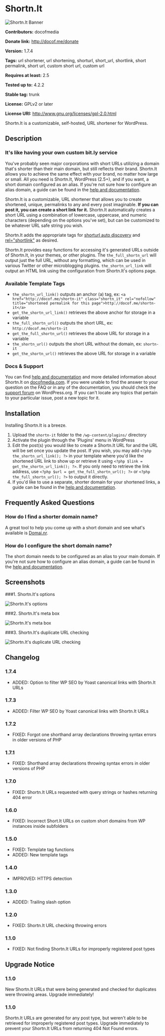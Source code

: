 # Shortn.It #

![Shortn.It Banner](https://raw.githubusercontent.com/davidcochrum/shortn-it/master/images/banner-772x250.png)

**Contributors:** docofmedia
  
**Donate link:** http://docof.me/donate
  
**Version:** 1.7.4

**Tags:** url shortener, url shortening, shorturl, short_url, shortlink, short permalink, short url, custom short url, custom url
  
**Requires at least:** 2.5
  
**Tested up to:** 4.2.2
  
**Stable tag:** trunk
  
**License:** GPLv2 or later
  
**License URI:** http://www.gnu.org/licenses/gpl-2.0.html
  

Shortn.It is a customizable, self-hosted, URL shortener for WordPress.

## Description ##

### It's like having your own custom bit.ly service ###

You've probably seen major corporations with short URLs utilizing a domain that's shorter than their main domain, but still reflects their brand. Shortn.It allows you to achieve the same effect with your brand, no matter how large or small. All you need is Shortn.It, WordPress (2.5+), and if you want, a short domain configured as an alias. If you're not sure how to configure an alias domain, a guide can be found in the <a href="http://docof.me/shortn-it">help and documentation</a>.

Shortn.It is a customizable, URL shortener that allows you to create shortened, unique, permalinks to any and every post imaginable. **If you can post it, you can create a short link for it.** Shortn.It automatically creates a short URL using a combination of lowercase, uppercase, and numeric characters (depending on the options you've set), but can be customized to be whatever URL safe string you wish.

Shortn.It adds the appropriate tags for <a href="//sites.google.com/a/snaplog.com/wiki/short_url" title="read more about shorturl">shorturl auto discovery</a> and <a href="//microformats.org/wiki/rel-shortlink" title="Read more about shortlink">rel="shortlink"</a> as desired.

Shortn.It provides easy functions for accessing it's generated URLs outside of Shortn.It, in your themes, or other plugins. The `the_full_shortn_url` will output just the full URL, without any formatting, which can be used in various Twitter or other microblogging plugins. `the_shortn_url_link` will output an HTML link using the configuration from Shortn.It's options page.

### Available Template Tags ###

* `the_shortn_url_link()` outputs an anchor (a) tag, ex: `<a href="http://docof.me/shortn-it" class="shortn_it" rel="nofollow" title="shortened permalink for this page">http://docof.me/shortn-it</a>`
* `get_the_shortn_url_link()` retrieves the above anchor for storage in a variable
* `the_full_shortn_url()` outputs the short URL, ex: `http://docof.me/shortn-it`
* `get_the_full_shortn_url()` retrieves the above URL for storage in a variable
* `the_shortn_url()` outputs the short URL without the domain, ex: `shortn-it`
* `get_the_shortn_url()` retrieves the above URL for storage in a variable

### Docs & Support ###

You can find <a href="http://docof.me/shortn-it">help and documentation</a> and more detailed information about Shortn.It on <a href="http://www.docofmedia.com/shortn-it">docofmedia.com</a>. If you were unable to find the answer to your question on the FAQ or in any of the documentation, you should check the <a href="http://wordpress.org/support/plugin/shortnit">support forum</a> on WordPress.org. If you can't locate any topics that pertain to your particular issue, post a new topic for it.

## Installation ##

Installing Shortn.It is a breeze.

1. Upload the `shortn-it` folder to the `/wp-content/plugins/` directory
1. Activate the plugin through the 'Plugins' menu in WordPress
1. Edit the post(s) you would like to create a Shortn.It URL for and the URL will be set once you update the post. If you wish, you may add `<?php the_shortn_url_link(); ?>` in your template where you'd like the shortened URL link to show up or retrieve it using `<?php $link = get_the_shortn_url_link(); ?>`. If you only need to retrieve the link address, use `<?php $url = get_the_full_shortn_url(); ?>` or `<?php the_full_shortn_url(); ?>` to output it directly.
1. If you'd like to use a separate, shorter domain for your shortened links, a guide can be found in the <a href="http://docof.me/shortn-it">help and documentation</a>.

## Frequently Asked Questions ##

### How do I find a shorter domain name? ###

A great tool to help you come up with a short domain and see what's available is <a href="http://domai.nr">Domai.nr</a>.

### How do I configure the short domain name? ###

The short domain needs to be configured as an alias to your main domain. If you're not sure how to configure an alias domain, a guide can be found in the <a href="http://docof.me/shortn-it">help and documentation</a>.

## Screenshots ##

###1. Shortn.It's options

![Shortn.It's options](https://raw.githubusercontent.com/davidcochrum/shortn-it/master/images/screenshot-1.png "Shortn.It's options")

###2. Shortn.It's meta box

![Shortn.It's meta box](https://raw.githubusercontent.com/davidcochrum/shortn-it/master/images/screenshot-2.png "Shortn.It's meta box")

###3. Shortn.It's duplicate URL checking

![Shortn.It's duplicate URL checking](https://raw.githubusercontent.com/davidcochrum/shortn-it/master/images/screenshot-3.png "Shortn.It's duplicate URL checking")


## Changelog ##

### 1.7.4 ###
* ADDED: Option to filter WP SEO by Yoast canonical links with Shortn.It URLs

### 1.7.3 ###
* ADDED: Filter WP SEO by Yoast canonical links with Shortn.It URLs

### 1.7.2 ###
* FIXED: Forgot one shorthand array declarations throwing syntax errors in older versions of PHP

### 1.7.1 ###
* FIXED: Shorthand array declarations throwing syntax errors in older versions of PHP

### 1.7.0 ###
* FIXED: Shortn.It URLs requested with query strings or hashes returning 404 error

### 1.6.0 ###
* FIXED: Incorrect Short.It URLs on custom short domains from WP instances inside subfolders

### 1.5.0 ###
* FIXED: Template tag functions
* ADDED: New template tags

### 1.4.0 ###
* IMPROVED: HTTPS detection

### 1.3.0 ###
* ADDED: Trailing slash option

### 1.2.0 ###
* FIXED: Shortn.It URL checking throwing errors

### 1.1.0 ###
* FIXED: Not finding Shortn.It URLs for improperly registered post types

## Upgrade Notice ##

### 1.1.0 ###
New Shortn.It URLs that were being generated and checked for duplicates were throwing areas. Upgrade immediately!

### 1.1.0 ###
Shortn.It URLs are generated for any post type, but weren't able to be retrieved for improperly registered post types. Upgrade immediately to prevent your Shortn.It URLs from returning 404 Not Found errors.
